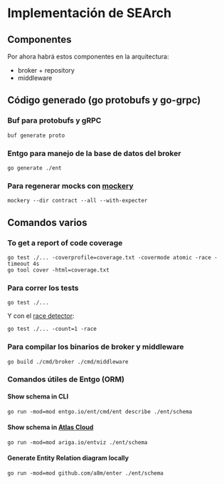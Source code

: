 # Implementación de SEArch

## Componentes

Por ahora habrá estos componentes en la arquitectura:

- broker + repository
- middleware

## Código generado (go protobufs y go-grpc)

### Buf para protobufs y gRPC

    buf generate proto

### Entgo para manejo de la base de datos del broker

    go generate ./ent

### Para regenerar mocks con [mockery](https://vektra.github.io/mockery/)

    mockery --dir contract --all --with-expecter

## Comandos varios

### To get a report of code coverage

    go test ./... -coverprofile=coverage.txt -covermode atomic -race -timeout 4s
    go tool cover -html=coverage.txt

### Para correr los tests

    go test ./...

Y con el [race detector](https://go.dev/doc/articles/race_detector):

    go test ./... -count=1 -race

### Para compilar los binarios de broker y middleware

    go build ./cmd/broker ./cmd/middleware

### Comandos útiles de Entgo (ORM)

#### Show schema in CLI

    go run -mod=mod entgo.io/ent/cmd/ent describe ./ent/schema

#### Show schema in [Atlas Cloud](https://gh.atlasgo.cloud/)

    go run -mod=mod ariga.io/entviz ./ent/schema

#### Generate Entity Relation diagram locally

    go run -mod=mod github.com/a8m/enter ./ent/schema

